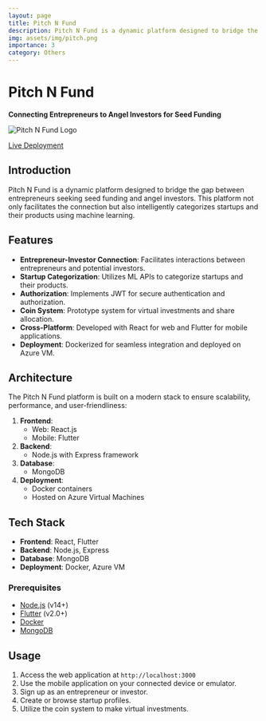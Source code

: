 ```yaml
---
layout: page
title: Pitch N Fund
description: Pitch N Fund is a dynamic platform designed to bridge the gap between entrepreneurs seeking seed funding and angel investors. This platform not only facilitates the connection but also intelligently categorizes startups and their products using machine learning. 🚀 Focus on investing and funding!!
img: assets/img/pitch.png
importance: 3
category: Others
---
```


# Pitch N Fund

**Connecting Entrepreneurs to Angel Investors for Seed Funding**

![Pitch N Fund Logo](link-to-logo.png)

[Live Deployment](https://pitch-n-fund-website.vercel.app/)

## Introduction

Pitch N Fund is a dynamic platform designed to bridge the gap between entrepreneurs seeking seed funding and angel investors. This platform not only facilitates the connection but also intelligently categorizes startups and their products using machine learning.

## Features

- **Entrepreneur-Investor Connection**: Facilitates interactions between entrepreneurs and potential investors.
- **Startup Categorization**: Utilizes ML APIs to categorize startups and their products.
- **Authorization**: Implements JWT for secure authentication and authorization.
- **Coin System**: Prototype system for virtual investments and share allocation.
- **Cross-Platform**: Developed with React for web and Flutter for mobile applications.
- **Deployment**: Dockerized for seamless integration and deployed on Azure VM.

## Architecture

The Pitch N Fund platform is built on a modern stack to ensure scalability, performance, and user-friendliness:

1. **Frontend**:
   - Web: React.js
   - Mobile: Flutter
2. **Backend**:
   - Node.js with Express framework
3. **Database**:
   - MongoDB
4. **Deployment**:
   - Docker containers
   - Hosted on Azure Virtual Machines

## Tech Stack

- **Frontend**: React, Flutter
- **Backend**: Node.js, Express
- **Database**: MongoDB
- **Deployment**: Docker, Azure VM

### Prerequisites

- [Node.js](https://nodejs.org/en/) (v14+)
- [Flutter](https://flutter.dev/) (v2.0+)
- [Docker](https://www.docker.com/)
- [MongoDB](https://www.mongodb.com/)

## Usage

1. Access the web application at `http://localhost:3000`
2. Use the mobile application on your connected device or emulator.
3. Sign up as an entrepreneur or investor.
4. Create or browse startup profiles.
5. Utilize the coin system to make virtual investments.